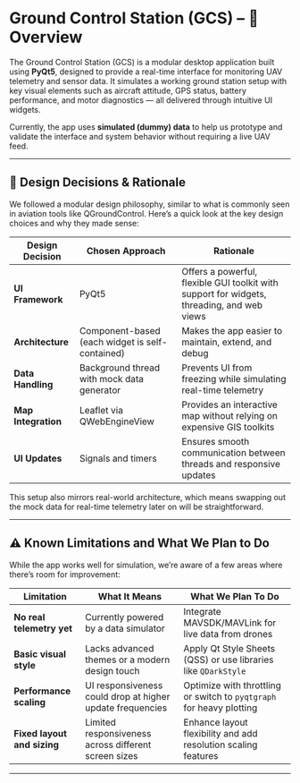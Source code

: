 # Ground Control Station (GCS) – 📘 Overview

The Ground Control Station (GCS) is a modular desktop application built using **PyQt5**, designed to provide a real-time interface for monitoring UAV telemetry and sensor data. It simulates a working ground station setup with key visual elements such as aircraft attitude, GPS status, battery performance, and motor diagnostics — all delivered through intuitive UI widgets.

Currently, the app uses **simulated (dummy) data** to help us prototype and validate the interface and system behavior without requiring a live UAV feed.

---

## 🧠 Design Decisions & Rationale

We followed a modular design philosophy, similar to what is commonly seen in aviation tools like QGroundControl. Here’s a quick look at the key design choices and why they made sense:

| **Design Decision**          | **Chosen Approach**                                   | **Rationale**                                                                 |
|--------------------------|--------------------------------------------------|----------------------------------------------------------------------------------|
| **UI Framework**         | PyQt5                                            | Offers a powerful, flexible GUI toolkit with support for widgets, threading, and web views |
| **Architecture**         | Component-based (each widget is self-contained)  | Makes the app easier to maintain, extend, and debug                             |
| **Data Handling**        | Background thread with mock data generator       | Prevents UI from freezing while simulating real-time telemetry                  |
| **Map Integration**      | Leaflet via QWebEngineView                       | Provides an interactive map without relying on expensive GIS toolkits           |
| **UI Updates**           | Signals and timers                               | Ensures smooth communication between threads and responsive updates             |

This setup also mirrors real-world architecture, which means swapping out the mock data for real-time telemetry later on will be straightforward.

---

## ⚠️ Known Limitations and What We Plan to Do

While the app works well for simulation, we’re aware of a few areas where there’s room for improvement:

| **Limitation**                            | **What It Means**                                                                       | **What We Plan To Do**                                                  |
|-------------------------------------------|------------------------------------------------------------------------------------------|-------------------------------------------------------------------------|
| **No real telemetry yet**                 | Currently powered by a data simulator                                                   | Integrate MAVSDK/MAVLink for live data from drones                     |
| **Basic visual style**                    | Lacks advanced themes or a modern design touch                                          | Apply Qt Style Sheets (QSS) or use libraries like `QDarkStyle`         |
| **Performance scaling**                   | UI responsiveness could drop at higher update frequencies                              | Optimize with throttling or switch to `pyqtgraph` for heavy plotting   |
| **Fixed layout and sizing**               | Limited responsiveness across different screen sizes                                   | Enhance layout flexibility and add resolution scaling features         |

---
